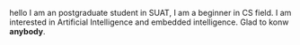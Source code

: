 hello 
I am an postgraduate student in SUAT, I am a beginner in CS field.
I am interested in Artificial Intelligence and embedded intelligence.
Glad to konw **anybody**.

<!---
jasontospas/jasontospas is a ✨ special ✨ repository because its `README.md` (this file) appears on your GitHub profile.
You can click the Preview link to take a look at your changes.
--->
